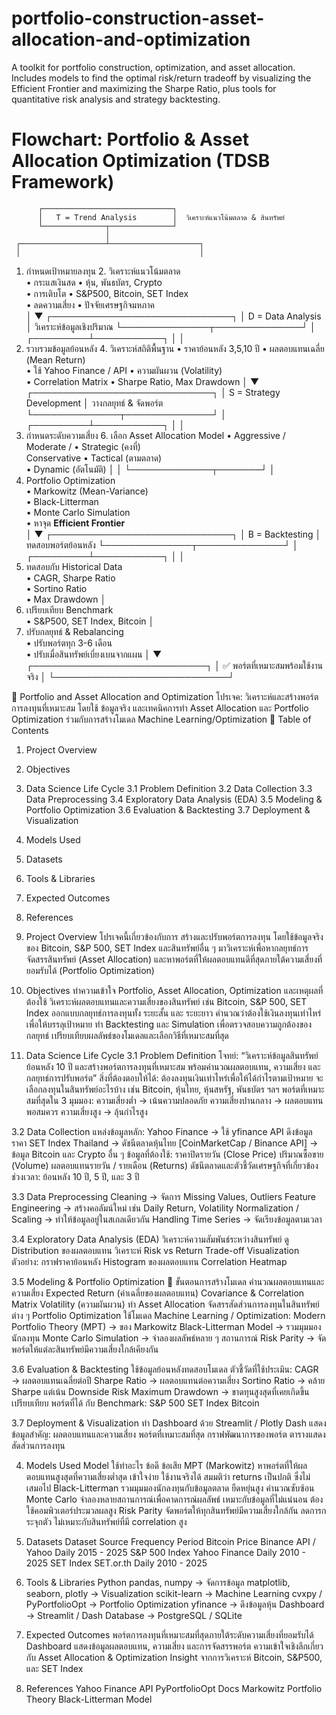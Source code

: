 # portfolio-construction-asset-allocation-and-optimization
A toolkit for portfolio construction, optimization, and asset allocation. Includes models to find the optimal risk/return tradeoff by visualizing the Efficient Frontier and maximizing the Sharpe Ratio, plus tools for quantitative risk analysis and strategy backtesting.

# Flowchart: Portfolio & Asset Allocation Optimization (TDSB Framework) 
          ┌─────────────────────────────┐
          │   T = Trend Analysis        │  วิเคราะห์แนวโน้มตลาด & สินทรัพย์
          └──────────────┬──────────────┘
                         │
     ┌───────────────────┴────────────────────┐
     │                                        │
1. กำหนดเป้าหมายลงทุน               2. วิเคราะห์แนวโน้มตลาด  
   • กระแสเงินสด                       • หุ้น, พันธบัตร, Crypto  
   • การเติบโต                         • S&P500, Bitcoin, SET Index  
   • ลดความเสี่ยง                     • ปัจจัยเศรษฐกิจมหภาค  
     │
     ▼
┌─────────────────────────────┐
│   D = Data Analysis         │   วิเคราะห์ข้อมูลเชิงปริมาณ
└──────────────┬──────────────┘
               │
     ┌─────────┴───────────┐
     │                     │
3. รวบรวมข้อมูลย้อนหลัง  4. วิเคราะห์สถิติพื้นฐาน
   • ราคาย้อนหลัง 3,5,10 ปี     • ผลตอบแทนเฉลี่ย (Mean Return)  
   • ใช้ Yahoo Finance / API     • ความผันผวน (Volatility)  
                                 • Correlation Matrix
                                 • Sharpe Ratio, Max Drawdown
     │
     ▼
┌─────────────────────────────┐
│   S = Strategy Development  │   วางกลยุทธ์ & จัดพอร์ต
└──────────────┬──────────────┘
               │
     ┌─────────┴───────────┐
     │                     │
5. กำหนดระดับความเสี่ยง   6. เลือก Asset Allocation Model
   • Aggressive / Moderate /      • Strategic (คงที่)  
     Conservative                • Tactical (ตามตลาด)  
                                 • Dynamic (อัตโนมัติ)
     │                     │
     └─────────────┬───────┘
                   │
7. Portfolio Optimization  
   • Markowitz (Mean-Variance)  
   • Black-Litterman  
   • Monte Carlo Simulation  
   • หาจุด **Efficient Frontier**  
     │
     ▼
┌─────────────────────────────┐
│   B = Backtesting          │   ทดสอบพอร์ตย้อนหลัง
└──────────────┬──────────────┘
               │
     ┌─────────┴───────────┐
     │                     │
8. ทดสอบกับ Historical Data  
   • CAGR, Sharpe Ratio  
   • Sortino Ratio  
   • Max Drawdown
     │
9. เปรียบเทียบ Benchmark  
   • S&P500, SET Index, Bitcoin
     │
10. ปรับกลยุทธ์ & Rebalancing  
   • ปรับพอร์ตทุก 3-6 เดือน  
   • ปรับเมื่อสินทรัพย์เบี่ยงเบนจากแผน
     │
     ▼
 ┌────────────────────────────┐
 │  ✅ พอร์ตที่เหมาะสมพร้อมใช้งานจริง │
 └────────────────────────────┘

📌 Portfolio and Asset Allocation and Optimization
โปรเจค: วิเคราะห์และสร้างพอร์ตการลงทุนที่เหมาะสม โดยใช้ ข้อมูลจริง และเทคนิคการทำ Asset Allocation และ Portfolio Optimization ร่วมกับการสร้างโมเดล Machine Learning/Optimization
📖 Table of Contents
1. Project Overview
2. Objectives
3. Data Science Life Cycle
3.1 Problem Definition
3.2 Data Collection
3.3 Data Preprocessing
3.4 Exploratory Data Analysis (EDA)
3.5 Modeling & Portfolio Optimization
3.6 Evaluation & Backtesting
3.7 Deployment & Visualization
4. Models Used
5. Datasets
6. Tools & Libraries
7. Expected Outcomes
8. References

1. Project Overview
โปรเจคนี้เกี่ยวข้องกับการ สร้างและปรับพอร์ตการลงทุน โดยใช้ข้อมูลจริงของ Bitcoin, S&P 500, SET Index และสินทรัพย์อื่น ๆ มาวิเคราะห์เพื่อหากลยุทธ์การจัดสรรสินทรัพย์ (Asset Allocation) และหาพอร์ตที่ให้ผลตอบแทนดีที่สุดภายใต้ความเสี่ยงที่ยอมรับได้ (Portfolio Optimization)

2. Objectives
ทำความเข้าใจ Portfolio, Asset Allocation, Optimization และเหตุผลที่ต้องใช้
วิเคราะห์ผลตอบแทนและความเสี่ยงของสินทรัพย์ เช่น Bitcoin, S&P 500, SET Index
ออกแบบกลยุทธ์การลงทุนทั้ง ระยะสั้น และ ระยะยาว
คำนวณว่าต้องใช้เงินลงทุนเท่าไหร่เพื่อให้บรรลุเป้าหมาย
ทำ Backtesting และ Simulation เพื่อตรวจสอบความถูกต้องของกลยุทธ์
เปรียบเทียบผลลัพธ์ของโมเดลและเลือกวิธีที่เหมาะสมที่สุด

3. Data Science Life Cycle
3.1 Problem Definition
โจทย์:
“วิเคราะห์ข้อมูลสินทรัพย์ย้อนหลัง 10 ปี และสร้างพอร์ตการลงทุนที่เหมาะสม พร้อมคำนวณผลตอบแทน, ความเสี่ยง และกลยุทธ์การปรับพอร์ต”
สิ่งที่ต้องตอบให้ได้:
ต้องลงทุนเงินเท่าไหร่เพื่อให้ได้กำไรตามเป้าหมาย
จะเลือกลงทุนในสินทรัพย์อะไรบ้าง เช่น Bitcoin, หุ้นไทย, หุ้นสหรัฐ, พันธบัตร ฯลฯ
พอร์ตที่เหมาะสมที่สุดใน 3 มุมมอง:
ความเสี่ยงต่ำ → เน้นความปลอดภัย
ความเสี่ยงปานกลาง → ผลตอบแทนพอสมควร
ความเสี่ยงสูง → ลุ้นกำไรสูง

3.2 Data Collection
แหล่งข้อมูลหลัก:
Yahoo Finance → ใช้ yfinance API ดึงข้อมูลราคา
SET Index Thailand → ดัชนีตลาดหุ้นไทย
[CoinMarketCap / Binance API] → ข้อมูล Bitcoin และ Crypto อื่น ๆ
ข้อมูลที่ต้องใช้:
ราคาปิดรายวัน (Close Price)
ปริมาณซื้อขาย (Volume)
ผลตอบแทนรายวัน / รายเดือน (Returns)
ดัชนีตลาดและตัวชี้วัดเศรษฐกิจที่เกี่ยวข้อง
ช่วงเวลา:
ย้อนหลัง 10 ปี, 5 ปี, และ 3 ปี

3.3 Data Preprocessing
Cleaning → จัดการ Missing Values, Outliers
Feature Engineering → สร้างคอลัมน์ใหม่ เช่น Daily Return, Volatility
Normalization / Scaling → ทำให้ข้อมูลอยู่ในสเกลเดียวกัน
Handling Time Series → จัดเรียงข้อมูลตามเวลา

3.4 Exploratory Data Analysis (EDA)
วิเคราะห์ความสัมพันธ์ระหว่างสินทรัพย์
ดู Distribution ของผลตอบแทน
วิเคราะห์ Risk vs Return Trade-off
Visualization ตัวอย่าง:
กราฟราคาย้อนหลัง
Histogram ของผลตอบแทน
Correlation Heatmap

3.5 Modeling & Portfolio Optimization
🔹 ขั้นตอนการสร้างโมเดล
คำนวณผลตอบแทนและความเสี่ยง
Expected Return (ค่าเฉลี่ยของผลตอบแทน)
Covariance & Correlation Matrix
Volatility (ความผันผวน)
ทำ Asset Allocation
จัดสรรสัดส่วนการลงทุนในสินทรัพย์ต่าง ๆ
Portfolio Optimization
ใช้โมเดล Machine Learning / Optimization:
Modern Portfolio Theory (MPT) → ของ Markowitz
Black-Litterman Model → รวมมุมมองนักลงทุน
Monte Carlo Simulation → จำลองผลลัพธ์หลาย ๆ สถานการณ์
Risk Parity → จัดพอร์ตให้แต่ละสินทรัพย์มีความเสี่ยงใกล้เคียงกัน

3.6 Evaluation & Backtesting
ใช้ข้อมูลย้อนหลังทดสอบโมเดล
ตัวชี้วัดที่ใช้ประเมิน:
CAGR → ผลตอบแทนเฉลี่ยต่อปี
Sharpe Ratio → ผลตอบแทนต่อความเสี่ยง
Sortino Ratio → คล้าย Sharpe แต่เน้น Downside Risk
Maximum Drawdown → ขาดทุนสูงสุดที่เคยเกิดขึ้น
เปรียบเทียบ พอร์ตที่ได้ กับ Benchmark:
S&P 500
SET Index
Bitcoin

3.7 Deployment & Visualization
ทำ Dashboard ด้วย Streamlit / Plotly Dash
แสดงข้อมูลสำคัญ:
ผลตอบแทนและความเสี่ยง
พอร์ตที่เหมาะสมที่สุด
กราฟพัฒนาการของพอร์ต
ตารางแสดงสัดส่วนการลงทุน

4. Models Used
Model	ใช้ทำอะไร	ข้อดี	ข้อเสีย
MPT (Markowitz)	หาพอร์ตที่ให้ผลตอบแทนสูงสุดที่ความเสี่ยงต่ำสุด	เข้าใจง่าย ใช้งานจริงได้	สมมติว่า returns เป็นปกติ ซึ่งไม่เสมอไป
Black-Litterman	รวมมุมมองนักลงทุนกับข้อมูลตลาด	ยืดหยุ่นสูง	คำนวณซับซ้อน
Monte Carlo	จำลองหลายสถานการณ์เพื่อคาดการณ์ผลลัพธ์	เหมาะกับข้อมูลที่ไม่แน่นอน	ต้องใช้คอมพิวเตอร์ประมวลผลสูง
Risk Parity	จัดพอร์ตให้ทุกสินทรัพย์มีความเสี่ยงใกล้กัน	ลดการกระจุกตัว	ไม่เหมาะกับสินทรัพย์ที่มี correlation สูง

5. Datasets
Dataset	Source	Frequency	Period
Bitcoin Price	Binance API / Yahoo	Daily	2015 - 2025
S&P 500 Index	Yahoo Finance	Daily	2010 - 2025
SET Index	SET.or.th	Daily	2010 - 2025

6. Tools & Libraries
Python
pandas, numpy → จัดการข้อมูล
matplotlib, seaborn, plotly → Visualization
scikit-learn → Machine Learning
cvxpy / PyPortfolioOpt → Portfolio Optimization
yfinance → ดึงข้อมูลหุ้น
Dashboard → Streamlit / Dash
Database → PostgreSQL / SQLite

7. Expected Outcomes
พอร์ตการลงทุนที่เหมาะสมที่สุดภายใต้ระดับความเสี่ยงที่ยอมรับได้
Dashboard แสดงข้อมูลผลตอบแทน, ความเสี่ยง และการจัดสรรพอร์ต
ความเข้าใจเชิงลึกเกี่ยวกับ Asset Allocation & Optimization
Insight จากการวิเคราะห์ Bitcoin, S&P500, และ SET Index

8. References
Yahoo Finance API
PyPortfolioOpt Docs
Markowitz Portfolio Theory
Black-Litterman Model
